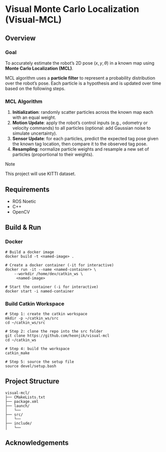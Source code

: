 # Visual Monte Carlo Localization (Visual-MCL)
## Overview
### Goal
To accurately estimate the robot’s 2D pose $(x, y, \theta)$ in a known map using **Monte Carlo Localization (MCL)**.

MCL algorithm uses a **particle filter** to represent a probability distribution over the robot’s pose. Each particle is a hypothesis and is updated over time based on the following steps.

### MCL Algorithm
1. **Initialization**: randomly scatter particles across the known map each with an equal weight.
2. **Motion Update**: apply the robot’s control inputs (e.g., odometry or velocity commands) to all particles (optional: add Gaussian noise to simulate uncertainty).
3. **Sensor Update**: for each particles, predict the expected tag pose given the known tag location, then compare it to the observed tag pose.
4. **Resampling**: normalize particle weights and resample a new set of particles (proportional to their weights).

> [!NOTE]
> This project will use KITTI dataset.

## Requirements
* ROS Noetic
* C++
* OpenCV

## Build & Run
### Docker
```
# Build a docker image
docker build -t <named-image> .

# Create a docker container (-it for interactive)
docker run -it --name <named-container> \
    --workdir /home/dev/catkin_ws \
     <named-image>

# Start the container (-i for interactive)
docker start -i named-container
```

### Build Catkin Workspace
```
# Step 1: create the catkin workspace
mkdir -p ~/catkin_ws/src
cd ~/catkin_ws/src

# Step 2: clone the repo into the src folder
git clone https://github.com/heonjik/visual-mcl
cd ~/catkin_ws

# Step 4: build the workspace
catkin_make

# Step 5: source the setup file
source devel/setup.bash
```

## Project Structure
```
visual-mcl/
├── CMakeLists.txt
├── package.xml
├── launch/
│   └── 
├── src/
│   └── 
├── include/
│   └── 
```

## Acknowledgements